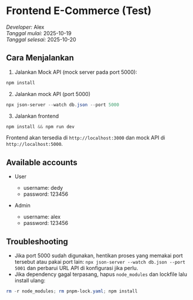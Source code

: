 # Frontend E-Commerce (Test)

*Developer:* Alex  
*Tanggal mulai:* 2025-10-19  
*Tanggal selesai:* 2025-10-20

## Cara Menjalankan

1. Jalankan Mock API (mock server pada port 5000):

```powershell
npm install
```

2. Jalankan mock API (port 5000)

```powershell
npx json-server --watch db.json --port 5000
```

3. Jalankan frontend

```powershell
npm install && npm run dev
```

Frontend akan tersedia di `http://localhost:3000` dan mock API di `http://localhost:5000`.

## Available accounts

- User
  - username: dedy
  - password: 123456

- Admin
  - username: alex
  - password: 123456

## Troubleshooting

- Jika port 5000 sudah digunakan, hentikan proses yang memakai port tersebut atau pakai port lain: `npx json-server --watch db.json --port 5001` dan perbarui URL API di konfigurasi jika perlu.
- Jika dependency gagal terpasang, hapus `node_modules` dan lockfile lalu install ulang:

```powershell
rm -r node_modules; rm pnpm-lock.yaml; npm install
```
  
